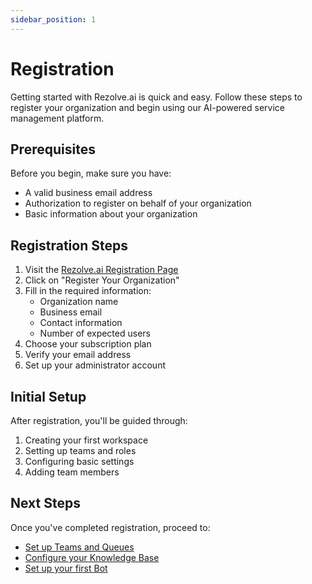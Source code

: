 ```yaml
---
sidebar_position: 1
---
```


# Registration

Getting started with Rezolve.ai is quick and easy. Follow these steps to register your organization and begin using our AI-powered service management platform.

## Prerequisites

Before you begin, make sure you have:
- A valid business email address
- Authorization to register on behalf of your organization
- Basic information about your organization

## Registration Steps

1. Visit the [Rezolve.ai Registration Page](https://www.rezolve.ai/register)
2. Click on "Register Your Organization"
3. Fill in the required information:
   - Organization name
   - Business email
   - Contact information
   - Number of expected users
4. Choose your subscription plan
5. Verify your email address
6. Set up your administrator account

## Initial Setup

After registration, you'll be guided through:
1. Creating your first workspace
2. Setting up teams and roles
3. Configuring basic settings
4. Adding team members

## Next Steps

Once you've completed registration, proceed to:
- [Set up Teams and Queues](teams-and-queues)
- [Configure your Knowledge Base](knowledge-base)
- [Set up your first Bot](using-bot)
